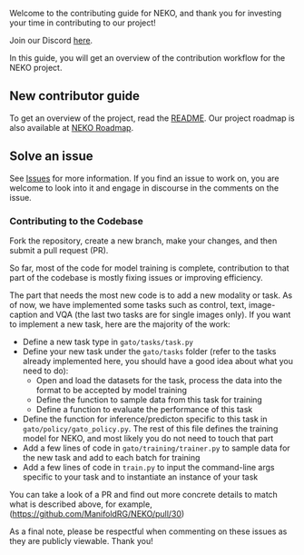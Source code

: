 Welcome to the contributing guide for NEKO, and thank you for investing your time in contributing to our project!

Join our Discord [here](https://discord.gg/a8uDbxzEbM).

In this guide, you will get an overview of the contribution workflow for the NEKO project.

## New contributor guide

To get an overview of the project, read the [README](https://github.com/ManifoldRG/NEKO#readme). Our project roadmap is also available at [NEKO Roadmap](https://docs.google.com/document/d/e/2PACX-1vQ2JVJvSiYmwjDFnppj0_38NCUEdLG8pAdj0Q2tSy1yy4wwQxJOAAzNFwz2Is4TONhgUVnvJzuu5o85/pub).

## Solve an issue

See [Issues](https://github.com/ManifoldRG/NEKO/issues) for more information. If you find an issue to work on, you are welcome to look into it and engage in discourse in the comments on the issue.

### Contributing to the Codebase

Fork the repository, create a new branch, make your changes, and then submit a pull request (PR).

So far, most of the code for model training is complete, contribution to that part of the codebase is mostly fixing issues or improving efficiency.

The part that needs the most new code is to add a new modality or task. As of now, we have implemented some tasks such as control, text, image-caption and VQA (the last two tasks are for single images only). If you want to implement a new task, here are the majority of the work:
- Define a new task type in `gato/tasks/task.py`
- Define your new task under the `gato/tasks` folder (refer to the tasks already implemented here, you should have a good idea about what you need to do):
    - Open and load the datasets for the task, process the data into the format to be accepted by model training
    - Define the function to sample data from this task for training
    - Define a function to evaluate the performance of this task
- Define the function for inference/predicton specific to this task in `gato/policy/gato_policy.py`. The rest of this file defines the training model for NEKO, and most likely you do not need to touch that part
- Add a few lines of code in `gato/training/trainer.py` to sample data for the new task and add to each batch for training
- Add a few lines of code in `train.py` to input the command-line args specific to your task and to instantiate an instance of your task

You can take a look of a PR and find out more concrete details to match what is described above, for example, (https://github.com/ManifoldRG/NEKO/pull/30)

As a final note, please be respectful when commenting on these issues as they are publicly viewable. Thank you!
